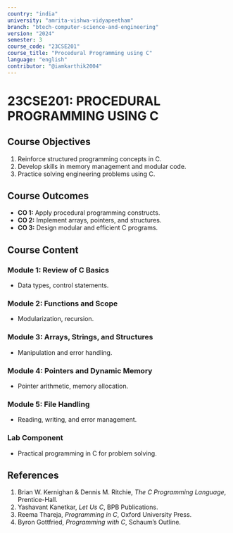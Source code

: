 ```yaml
---
country: "india"
university: "amrita-vishwa-vidyapeetham"
branch: "btech-computer-science-and-engineering"
version: "2024"
semester: 3
course_code: "23CSE201"
course_title: "Procedural Programming using C"
language: "english"
contributor: "@iamkarthik2004"
---
```


# 23CSE201: PROCEDURAL PROGRAMMING USING C

## Course Objectives
1. Reinforce structured programming concepts in C.
2. Develop skills in memory management and modular code.
3. Practice solving engineering problems using C.

## Course Outcomes
* **CO 1:** Apply procedural programming constructs.
* **CO 2:** Implement arrays, pointers, and structures.
* **CO 3:** Design modular and efficient C programs.

## Course Content

### Module 1: Review of C Basics
* Data types, control statements.

### Module 2: Functions and Scope
* Modularization, recursion.

### Module 3: Arrays, Strings, and Structures
* Manipulation and error handling.

### Module 4: Pointers and Dynamic Memory
* Pointer arithmetic, memory allocation.

### Module 5: File Handling
* Reading, writing, and error management.

### Lab Component
* Practical programming in C for problem solving.

## References
1. Brian W. Kernighan & Dennis M. Ritchie, *The C Programming Language*, Prentice-Hall.
2. Yashavant Kanetkar, *Let Us C*, BPB Publications.
3. Reema Thareja, *Programming in C*, Oxford University Press.
4. Byron Gottfried, *Programming with C*, Schaum’s Outline.
